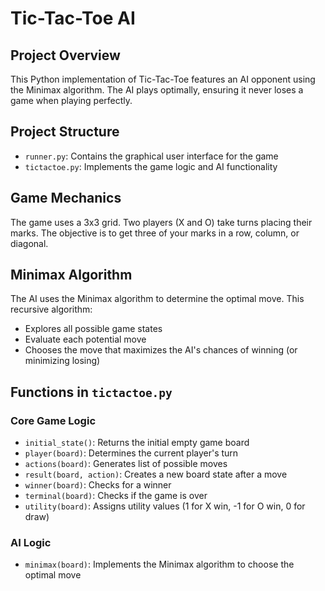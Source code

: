 # Tic-Tac-Toe AI

## Project Overview
This Python implementation of Tic-Tac-Toe features an AI opponent using the Minimax algorithm. The AI plays optimally, ensuring it never loses a game when playing perfectly.

## Project Structure
- `runner.py`: Contains the graphical user interface for the game
- `tictactoe.py`: Implements the game logic and AI functionality

## Game Mechanics
The game uses a 3x3 grid. Two players (X and O) take turns placing their marks. The objective is to get three of your marks in a row, column, or diagonal.

## Minimax Algorithm
The AI uses the Minimax algorithm to determine the optimal move. This recursive algorithm:
- Explores all possible game states
- Evaluate each potential move
- Chooses the move that maximizes the AI's chances of winning (or minimizing losing)

## Functions in `tictactoe.py`

### Core Game Logic
- `initial_state()`: Returns the initial empty game board
- `player(board)`: Determines the current player's turn
- `actions(board)`: Generates list of possible moves
- `result(board, action)`: Creates a new board state after a move
- `winner(board)`: Checks for a winner
- `terminal(board)`: Checks if the game is over
- `utility(board)`: Assigns utility values (1 for X win, -1 for O win, 0 for draw)

### AI Logic
- `minimax(board)`: Implements the Minimax algorithm to choose the optimal move
